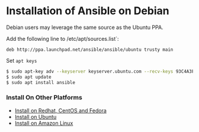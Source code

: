 # Installation of Ansible on Debian

Debian users may leverage the same source as the Ubuntu PPA.

Add the following line to /etc/apt/sources.list`:
~~~
deb http://ppa.launchpad.net/ansible/ansible/ubuntu trusty main
~~~
Set `apt keys`
~~~sh
$ sudo apt-key adv --keyserver keyserver.ubuntu.com --recv-keys 93C4A3FD7BB9C367
$ sudo apt update
$ sudo apt install ansible
~~~

### Install On Other Platforms
* [Install on Redhat, CentOS and Fedora](../Ansible_installation/Installation_Ansible_on_Redhat_CentOS_Fedora.md)
* [Install on Ubuntu](../Ansible_installation/Installation_Ansible_on_Ubuntu.md)
* [Install on Amazon Linux](../Ansible_installation/Installation_Ansible_on_Amazon-Linux.md)
